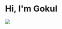 # Hi, I'm Gokul

<img src="https://github-readme-stats.vercel.app/api/top-langs/?username=GP8-Gokul&layout=pie"/>

<!---
GP8-Gokul/GP8-Gokul is a ✨ special ✨ repository because its `README.md` (this file) appears on your GitHub profile.
You can click the Preview link to take a look at your changes.
--->
